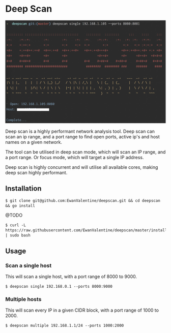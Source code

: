 # Deep Scan

![Deep Scan Screenshot](screenshot.png)

Deep scan is a highly performant network analysis tool. Deep scan can scan an ip range, and a port range to find open ports, active ip's and host names on a given network. 

The tool can be utilised in deep scan mode, which will scan an IP range, and a port range. Or focus mode, which will target a single IP address.

Deep scan is highly concurrent and will utilise all available cores, making deep scan highly performant.

## Installation

```
$ git clone git@github.com:EwanValentine/deepscan.git && cd deepscan && go install
```


@TODO
```
$ curl -L https://raw.githubusercontent.com/EwanValentine/deepscan/master/install.sh | sudo bash
```

## Usage

### Scan a single host

This will scan a single host, with a port range of 8000 to 9000.
```
$ deepscan single 192.168.0.1 --ports 8000:9000
```

### Multiple hosts
This will scan every IP in a given CIDR block, with a port range of 1000 to 2000.
```
$ deepscan multiple 192.168.1.1/24 --ports 1000:2000
```
